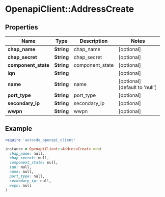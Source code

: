 # OpenapiClient::AddressCreate

## Properties

| Name | Type | Description | Notes |
| ---- | ---- | ----------- | ----- |
| **chap_name** | **String** | chap_name | [optional] |
| **chap_secret** | **String** | chap_secret | [optional] |
| **component_state** | **String** | component_state | [optional] |
| **iqn** | **String** |  | [optional] |
| **name** | **String** | name | [optional][default to &#39;null&#39;] |
| **port_type** | **String** | port_type | [optional] |
| **secondary_ip** | **String** | secondary_ip | [optional] |
| **wwpn** | **String** | wwpn | [optional] |

## Example

```ruby
require 'autosde_openapi_client'

instance = OpenapiClient::AddressCreate.new(
  chap_name: null,
  chap_secret: null,
  component_state: null,
  iqn: null,
  name: null,
  port_type: null,
  secondary_ip: null,
  wwpn: null
)
```

